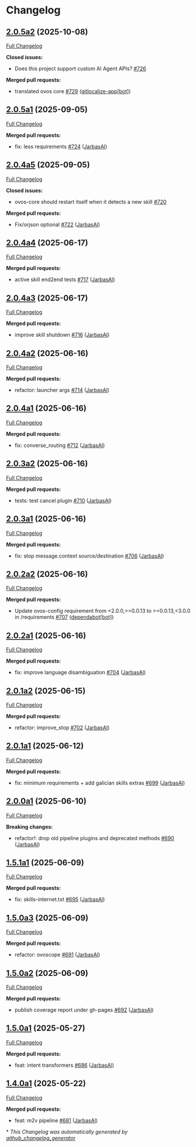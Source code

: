 # Changelog

## [2.0.5a2](https://github.com/OpenVoiceOS/ovos-core/tree/2.0.5a2) (2025-10-08)

[Full Changelog](https://github.com/OpenVoiceOS/ovos-core/compare/2.0.5a1...2.0.5a2)

**Closed issues:**

- Does this project support custom AI Agent APIs? [\#726](https://github.com/OpenVoiceOS/ovos-core/issues/726)

**Merged pull requests:**

- translated ovos core [\#729](https://github.com/OpenVoiceOS/ovos-core/pull/729) ([gitlocalize-app[bot]](https://github.com/apps/gitlocalize-app))

## [2.0.5a1](https://github.com/OpenVoiceOS/ovos-core/tree/2.0.5a1) (2025-09-05)

[Full Changelog](https://github.com/OpenVoiceOS/ovos-core/compare/2.0.4a5...2.0.5a1)

**Merged pull requests:**

- fix: less requirements [\#724](https://github.com/OpenVoiceOS/ovos-core/pull/724) ([JarbasAl](https://github.com/JarbasAl))

## [2.0.4a5](https://github.com/OpenVoiceOS/ovos-core/tree/2.0.4a5) (2025-09-05)

[Full Changelog](https://github.com/OpenVoiceOS/ovos-core/compare/2.0.4a4...2.0.4a5)

**Closed issues:**

- ovos-core should restart itself when it detects a new skill [\#720](https://github.com/OpenVoiceOS/ovos-core/issues/720)

**Merged pull requests:**

- Fix/orjson optional [\#722](https://github.com/OpenVoiceOS/ovos-core/pull/722) ([JarbasAl](https://github.com/JarbasAl))

## [2.0.4a4](https://github.com/OpenVoiceOS/ovos-core/tree/2.0.4a4) (2025-06-17)

[Full Changelog](https://github.com/OpenVoiceOS/ovos-core/compare/2.0.4a3...2.0.4a4)

**Merged pull requests:**

- active skill end2end tests [\#717](https://github.com/OpenVoiceOS/ovos-core/pull/717) ([JarbasAl](https://github.com/JarbasAl))

## [2.0.4a3](https://github.com/OpenVoiceOS/ovos-core/tree/2.0.4a3) (2025-06-17)

[Full Changelog](https://github.com/OpenVoiceOS/ovos-core/compare/2.0.4a2...2.0.4a3)

**Merged pull requests:**

- improve skill shutdown [\#716](https://github.com/OpenVoiceOS/ovos-core/pull/716) ([JarbasAl](https://github.com/JarbasAl))

## [2.0.4a2](https://github.com/OpenVoiceOS/ovos-core/tree/2.0.4a2) (2025-06-16)

[Full Changelog](https://github.com/OpenVoiceOS/ovos-core/compare/2.0.4a1...2.0.4a2)

**Merged pull requests:**

- refactor: launcher args [\#714](https://github.com/OpenVoiceOS/ovos-core/pull/714) ([JarbasAl](https://github.com/JarbasAl))

## [2.0.4a1](https://github.com/OpenVoiceOS/ovos-core/tree/2.0.4a1) (2025-06-16)

[Full Changelog](https://github.com/OpenVoiceOS/ovos-core/compare/2.0.3a2...2.0.4a1)

**Merged pull requests:**

- fix: converse\_routing [\#712](https://github.com/OpenVoiceOS/ovos-core/pull/712) ([JarbasAl](https://github.com/JarbasAl))

## [2.0.3a2](https://github.com/OpenVoiceOS/ovos-core/tree/2.0.3a2) (2025-06-16)

[Full Changelog](https://github.com/OpenVoiceOS/ovos-core/compare/2.0.3a1...2.0.3a2)

**Merged pull requests:**

- tests: test cancel plugin [\#710](https://github.com/OpenVoiceOS/ovos-core/pull/710) ([JarbasAl](https://github.com/JarbasAl))

## [2.0.3a1](https://github.com/OpenVoiceOS/ovos-core/tree/2.0.3a1) (2025-06-16)

[Full Changelog](https://github.com/OpenVoiceOS/ovos-core/compare/2.0.2a2...2.0.3a1)

**Merged pull requests:**

- fix: stop message.context source/destination [\#706](https://github.com/OpenVoiceOS/ovos-core/pull/706) ([JarbasAl](https://github.com/JarbasAl))

## [2.0.2a2](https://github.com/OpenVoiceOS/ovos-core/tree/2.0.2a2) (2025-06-16)

[Full Changelog](https://github.com/OpenVoiceOS/ovos-core/compare/2.0.2a1...2.0.2a2)

**Merged pull requests:**

- Update ovos-config requirement from \<2.0.0,\>=0.0.13 to \>=0.0.13,\<3.0.0 in /requirements [\#707](https://github.com/OpenVoiceOS/ovos-core/pull/707) ([dependabot[bot]](https://github.com/apps/dependabot))

## [2.0.2a1](https://github.com/OpenVoiceOS/ovos-core/tree/2.0.2a1) (2025-06-16)

[Full Changelog](https://github.com/OpenVoiceOS/ovos-core/compare/2.0.1a2...2.0.2a1)

**Merged pull requests:**

- fix: improve language disambiguation [\#704](https://github.com/OpenVoiceOS/ovos-core/pull/704) ([JarbasAl](https://github.com/JarbasAl))

## [2.0.1a2](https://github.com/OpenVoiceOS/ovos-core/tree/2.0.1a2) (2025-06-15)

[Full Changelog](https://github.com/OpenVoiceOS/ovos-core/compare/2.0.1a1...2.0.1a2)

**Merged pull requests:**

- refactor: improve\_stop [\#702](https://github.com/OpenVoiceOS/ovos-core/pull/702) ([JarbasAl](https://github.com/JarbasAl))

## [2.0.1a1](https://github.com/OpenVoiceOS/ovos-core/tree/2.0.1a1) (2025-06-12)

[Full Changelog](https://github.com/OpenVoiceOS/ovos-core/compare/2.0.0a1...2.0.1a1)

**Merged pull requests:**

- fix: minimum requirements + add galician skills extras [\#699](https://github.com/OpenVoiceOS/ovos-core/pull/699) ([JarbasAl](https://github.com/JarbasAl))

## [2.0.0a1](https://github.com/OpenVoiceOS/ovos-core/tree/2.0.0a1) (2025-06-10)

[Full Changelog](https://github.com/OpenVoiceOS/ovos-core/compare/1.5.1a1...2.0.0a1)

**Breaking changes:**

- refactor!: drop old pipeline plugins and deprecated methods [\#690](https://github.com/OpenVoiceOS/ovos-core/pull/690) ([JarbasAl](https://github.com/JarbasAl))

## [1.5.1a1](https://github.com/OpenVoiceOS/ovos-core/tree/1.5.1a1) (2025-06-09)

[Full Changelog](https://github.com/OpenVoiceOS/ovos-core/compare/1.5.0a3...1.5.1a1)

**Merged pull requests:**

- fix: skills-internet.txt [\#695](https://github.com/OpenVoiceOS/ovos-core/pull/695) ([JarbasAl](https://github.com/JarbasAl))

## [1.5.0a3](https://github.com/OpenVoiceOS/ovos-core/tree/1.5.0a3) (2025-06-09)

[Full Changelog](https://github.com/OpenVoiceOS/ovos-core/compare/1.5.0a2...1.5.0a3)

**Merged pull requests:**

- refactor: ovoscope [\#691](https://github.com/OpenVoiceOS/ovos-core/pull/691) ([JarbasAl](https://github.com/JarbasAl))

## [1.5.0a2](https://github.com/OpenVoiceOS/ovos-core/tree/1.5.0a2) (2025-06-09)

[Full Changelog](https://github.com/OpenVoiceOS/ovos-core/compare/1.5.0a1...1.5.0a2)

**Merged pull requests:**

- publish coverage report under gh-pages [\#692](https://github.com/OpenVoiceOS/ovos-core/pull/692) ([JarbasAl](https://github.com/JarbasAl))

## [1.5.0a1](https://github.com/OpenVoiceOS/ovos-core/tree/1.5.0a1) (2025-05-27)

[Full Changelog](https://github.com/OpenVoiceOS/ovos-core/compare/1.4.0a1...1.5.0a1)

**Merged pull requests:**

- feat: intent transformers [\#686](https://github.com/OpenVoiceOS/ovos-core/pull/686) ([JarbasAl](https://github.com/JarbasAl))

## [1.4.0a1](https://github.com/OpenVoiceOS/ovos-core/tree/1.4.0a1) (2025-05-22)

[Full Changelog](https://github.com/OpenVoiceOS/ovos-core/compare/1.3.1...1.4.0a1)

**Merged pull requests:**

- feat: m2v pipeline [\#681](https://github.com/OpenVoiceOS/ovos-core/pull/681) ([JarbasAl](https://github.com/JarbasAl))



\* *This Changelog was automatically generated by [github_changelog_generator](https://github.com/github-changelog-generator/github-changelog-generator)*

